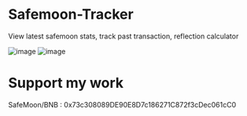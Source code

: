 # Safemoon-Tracker
View latest safemoon stats, track past transaction, reflection calculator

![image](https://user-images.githubusercontent.com/36906814/131299646-3c9b85c6-960c-4ef7-9786-c0ba0f410a76.png)
![image](https://user-images.githubusercontent.com/36906814/131299708-cfa40113-2fbe-479d-82a3-e6822b249055.png)

# Support my work
SafeMoon/BNB : 0x73c308089DE90E8D7c186271C872f3cDec061cC0

